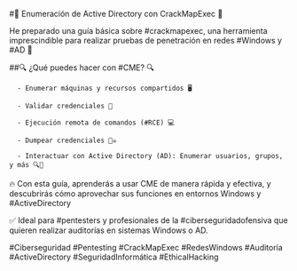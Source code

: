 #🚨 Enumeración de Active Directory con CrackMapExec 🚨



He preparado una guía básica sobre #crackmapexec, una herramienta imprescindible para realizar pruebas de penetración en redes #Windows y #AD 🔐

##🔍 ¿Qué puedes hacer con #CME? 🔍

      - Enumerar máquinas y recursos compartidos 🖥️

      - Validar credenciales 🔑

      - Ejecución remota de comandos (#RCE) 💻

      - Dumpear credenciales 🏴‍☠️

      - Interactuar con Active Directory (AD): Enumerar usuarios, grupos, y más 🔍📂



🔥 Con esta guía, aprenderás a usar CME de manera rápida y efectiva, y descubrirás cómo aprovechar sus funciones en entornos Windows y #ActiveDirectory



✅ Ideal para #pentesters y profesionales de la #ciberseguridadofensiva que quieren realizar auditorías en sistemas Windows o AD.




#Ciberseguridad #Pentesting #CrackMapExec #RedesWindows #Auditoría #ActiveDirectory #SeguridadInformática #EthicalHacking
